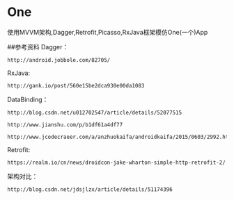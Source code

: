 # One
使用MVVM架构,Dagger,Retrofit,Picasso,RxJava框架模仿One(一个)App

##参考资料
  Dagger：
  
    http://android.jobbole.com/82705/
    
  RxJava:
  
    http://gank.io/post/560e15be2dca930e00da1083
    
  DataBinding：
  
    http://blog.csdn.net/u012702547/article/details/52077515
    
    http://www.jianshu.com/p/b1df61a4df77
    
    http://www.jcodecraeer.com/a/anzhuokaifa/androidkaifa/2015/0603/2992.html
    
  Retrofit:
  
    https://realm.io/cn/news/droidcon-jake-wharton-simple-http-retrofit-2/
    
  架构对比：
  
    http://blog.csdn.net/jdsjlzx/article/details/51174396
